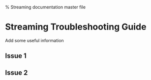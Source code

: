 % Streaming documentation master file

# Streaming Troubleshooting Guide

Add some useful information

## Issue 1

## Issue 2
